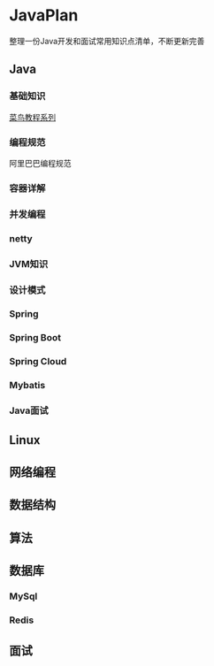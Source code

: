 # JavaPlan
整理一份Java开发和面试常用知识点清单，不断更新完善

## Java

### 基础知识
  [菜鸟教程系列](https://www.runoob.com/java/java-tutorial.html)

### 编程规范
  阿里巴巴编程规范

### 容器详解

### 并发编程

### netty


### JVM知识



### 设计模式

### Spring

### Spring Boot

### Spring Cloud

### Mybatis



### Java面试

## Linux

## 网络编程

## 数据结构


## 算法


## 数据库

### MySql

### Redis


## 面试


